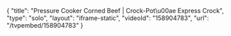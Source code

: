 {
    "title": "Pressure Cooker Corned Beef | Crock-Pot\u00ae Express Crock",
    "type": "solo",
    "layout": "iframe-static",
    "videoId": "158904783",
    "url": "\/tvpembed\/158904783"
}